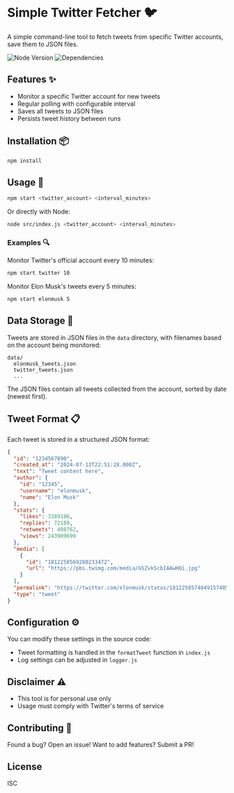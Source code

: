# Simple Twitter Fetcher 🐦

A simple command-line tool to fetch tweets from specific Twitter accounts, save them to JSON files.

![Node Version](https://img.shields.io/badge/node-18%2B-brightgreen)
![Dependencies](https://img.shields.io/badge/dependencies-agent--twitter--client%2Cwinston-blue)

## Features ✨

- Monitor a specific Twitter account for new tweets
- Regular polling with configurable interval
- Saves all tweets to JSON files
- Persists tweet history between runs

## Installation 📦

```bash
npm install
```

## Usage 🚀

```bash
npm start <twitter_account> <interval_minutes>
```

Or directly with Node:

```bash
node src/index.js <twitter_account> <interval_minutes>
```

### Examples 🔍

Monitor Twitter's official account every 10 minutes:

```bash
npm start twitter 10
```

Monitor Elon Musk's tweets every 5 minutes:

```bash
npm start elonmusk 5
```

## Data Storage 💾

Tweets are stored in JSON files in the `data` directory, with filenames based on the account being monitored:

```
data/
  elonmusk_tweets.json
  twitter_tweets.json
  ...
```

The JSON files contain all tweets collected from the account, sorted by date (newest first).

## Tweet Format 📋

Each tweet is stored in a structured JSON format:

```json
{
  "id": "1234567890",
  "created_at": "2024-07-13T22:51:28.000Z",
  "text": "Tweet content here",
  "author": {
    "id": "12345",
    "username": "elonmusk",
    "name": "Elon Musk"
  },
  "stats": {
    "likes": 3389186,
    "replies": 72189,
    "retweets": 408762,
    "views": 243909699
  },
  "media": [
    {
      "id": "1812258569280233472",
      "url": "https://pbs.twimg.com/media/GSZvkScbIAAwHQi.jpg"
    }
  ],
  "permalink": "https://twitter.com/elonmusk/status/1812258574049157405",
  "type": "tweet"
}
```

## Configuration ⚙️

You can modify these settings in the source code:

- Tweet formatting is handled in the `formatTweet` function in `index.js`
- Log settings can be adjusted in `logger.js`

## Disclaimer ⚠️

- This tool is for personal use only
- Usage must comply with Twitter's terms of service

## Contributing 🤝

Found a bug? Open an issue! Want to add features? Submit a PR!

## License

ISC

